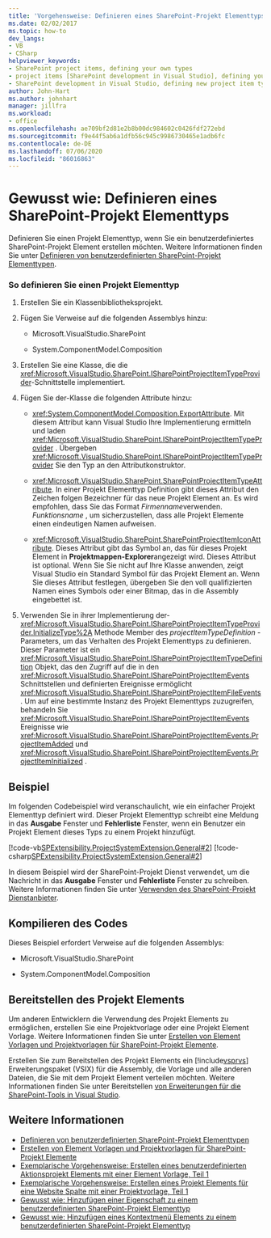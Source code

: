 ```yaml
---
title: 'Vorgehensweise: Definieren eines SharePoint-Projekt Elementtyps | Microsoft-Dokumentation'
ms.date: 02/02/2017
ms.topic: how-to
dev_langs:
- VB
- CSharp
helpviewer_keywords:
- SharePoint project items, defining your own types
- project items [SharePoint development in Visual Studio], defining your own types
- SharePoint development in Visual Studio, defining new project item types
author: John-Hart
ms.author: johnhart
manager: jillfra
ms.workload:
- office
ms.openlocfilehash: ae709bf2d81e2b8b00dc984602c0426fdf272ebd
ms.sourcegitcommit: f9e44f5ab6a1dfb56c945c9986730465e1adb6fc
ms.contentlocale: de-DE
ms.lasthandoff: 07/06/2020
ms.locfileid: "86016863"
---
```

# <a name="how-to-define-a-sharepoint-project-item-type"></a>Gewusst wie: Definieren eines SharePoint-Projekt Elementtyps
  Definieren Sie einen Projekt Elementtyp, wenn Sie ein benutzerdefiniertes SharePoint-Projekt Element erstellen möchten. Weitere Informationen finden Sie unter [Definieren von benutzerdefinierten SharePoint-Projekt Elementtypen](../sharepoint/defining-custom-sharepoint-project-item-types.md).

### <a name="to-define-a-project-item-type"></a>So definieren Sie einen Projekt Elementtyp

1. Erstellen Sie ein Klassenbibliotheksprojekt.

2. Fügen Sie Verweise auf die folgenden Assemblys hinzu:

    - Microsoft.VisualStudio.SharePoint

    - System.ComponentModel.Composition

3. Erstellen Sie eine Klasse, die die <xref:Microsoft.VisualStudio.SharePoint.ISharePointProjectItemTypeProvider>-Schnittstelle implementiert.

4. Fügen Sie der-Klasse die folgenden Attribute hinzu:

    - <xref:System.ComponentModel.Composition.ExportAttribute>. Mit diesem Attribut kann Visual Studio Ihre Implementierung ermitteln und laden <xref:Microsoft.VisualStudio.SharePoint.ISharePointProjectItemTypeProvider> . Übergeben <xref:Microsoft.VisualStudio.SharePoint.ISharePointProjectItemTypeProvider> Sie den Typ an den Attributkonstruktor.

    - <xref:Microsoft.VisualStudio.SharePoint.SharePointProjectItemTypeAttribute>. In einer Projekt Elementtyp Definition gibt dieses Attribut den Zeichen folgen Bezeichner für das neue Projekt Element an. Es wird empfohlen, dass Sie das Format *Firmenname*verwenden. *Funktionsname* , um sicherzustellen, dass alle Projekt Elemente einen eindeutigen Namen aufweisen.

    - <xref:Microsoft.VisualStudio.SharePoint.SharePointProjectItemIconAttribute>. Dieses Attribut gibt das Symbol an, das für dieses Projekt Element in **Projektmappen-Explorer**angezeigt wird. Dieses Attribut ist optional. Wenn Sie Sie nicht auf Ihre Klasse anwenden, zeigt Visual Studio ein Standard Symbol für das Projekt Element an. Wenn Sie dieses Attribut festlegen, übergeben Sie den voll qualifizierten Namen eines Symbols oder einer Bitmap, das in die Assembly eingebettet ist.

5. Verwenden Sie in ihrer Implementierung der- <xref:Microsoft.VisualStudio.SharePoint.ISharePointProjectItemTypeProvider.InitializeType%2A> Methode Member des *projectItemTypeDefinition* -Parameters, um das Verhalten des Projekt Elementtyps zu definieren. Dieser Parameter ist ein <xref:Microsoft.VisualStudio.SharePoint.ISharePointProjectItemTypeDefinition> Objekt, das den Zugriff auf die in den <xref:Microsoft.VisualStudio.SharePoint.ISharePointProjectItemEvents> Schnittstellen und definierten Ereignisse ermöglicht <xref:Microsoft.VisualStudio.SharePoint.ISharePointProjectItemFileEvents> . Um auf eine bestimmte Instanz des Projekt Elementtyps zuzugreifen, behandeln Sie <xref:Microsoft.VisualStudio.SharePoint.ISharePointProjectItemEvents> Ereignisse wie <xref:Microsoft.VisualStudio.SharePoint.ISharePointProjectItemEvents.ProjectItemAdded> und <xref:Microsoft.VisualStudio.SharePoint.ISharePointProjectItemEvents.ProjectItemInitialized> .

## <a name="example"></a>Beispiel
 Im folgenden Codebeispiel wird veranschaulicht, wie ein einfacher Projekt Elementtyp definiert wird. Dieser Projekt Elementtyp schreibt eine Meldung in das **Ausgabe** Fenster und **Fehlerliste** Fenster, wenn ein Benutzer ein Projekt Element dieses Typs zu einem Projekt hinzufügt.

 [!code-vb[SPExtensibility.ProjectSystemExtension.General#2](../sharepoint/codesnippet/VisualBasic/projectsystemexamples/extension/projectitemtype.vb#2)]
 [!code-csharp[SPExtensibility.ProjectSystemExtension.General#2](../sharepoint/codesnippet/CSharp/projectsystemexamples/extension/projectitemtype.cs#2)]

 In diesem Beispiel wird der SharePoint-Projekt Dienst verwendet, um die Nachricht in das **Ausgabe** Fenster und **Fehlerliste** Fenster zu schreiben. Weitere Informationen finden Sie unter [Verwenden des SharePoint-Projekt Dienstanbieter](../sharepoint/using-the-sharepoint-project-service.md).

## <a name="compile-the-code"></a>Kompilieren des Codes
 Dieses Beispiel erfordert Verweise auf die folgenden Assemblys:

- Microsoft.VisualStudio.SharePoint

- System.ComponentModel.Composition

## <a name="deploy-the-project-item"></a>Bereitstellen des Projekt Elements
 Um anderen Entwicklern die Verwendung des Projekt Elements zu ermöglichen, erstellen Sie eine Projektvorlage oder eine Projekt Element Vorlage. Weitere Informationen finden Sie unter [Erstellen von Element Vorlagen und Projektvorlagen für SharePoint-Projekt Elemente](../sharepoint/creating-item-templates-and-project-templates-for-sharepoint-project-items.md).

 Erstellen Sie zum Bereitstellen des Projekt Elements ein [!include[vsprvs](../sharepoint/includes/vsprvs-md.md)] Erweiterungspaket (VSIX) für die Assembly, die Vorlage und alle anderen Dateien, die Sie mit dem Projekt Element verteilen möchten. Weitere Informationen finden Sie unter Bereitstellen [von Erweiterungen für die SharePoint-Tools in Visual Studio](../sharepoint/deploying-extensions-for-the-sharepoint-tools-in-visual-studio.md).

## <a name="see-also"></a>Weitere Informationen
- [Definieren von benutzerdefinierten SharePoint-Projekt Elementtypen](../sharepoint/defining-custom-sharepoint-project-item-types.md)
- [Erstellen von Element Vorlagen und Projektvorlagen für SharePoint-Projekt Elemente](../sharepoint/creating-item-templates-and-project-templates-for-sharepoint-project-items.md)
- [Exemplarische Vorgehensweise: Erstellen eines benutzerdefinierten Aktionsprojekt Elements mit einer Element Vorlage, Teil 1](../sharepoint/walkthrough-creating-a-custom-action-project-item-with-an-item-template-part-1.md)
- [Exemplarische Vorgehensweise: Erstellen eines Projekt Elements für eine Website Spalte mit einer Projektvorlage, Teil 1](../sharepoint/walkthrough-creating-a-site-column-project-item-with-a-project-template-part-1.md)
- [Gewusst wie: Hinzufügen einer Eigenschaft zu einem benutzerdefinierten SharePoint-Projekt Elementtyp](../sharepoint/how-to-add-a-property-to-a-custom-sharepoint-project-item-type.md)
- [Gewusst wie: Hinzufügen eines Kontextmenü Elements zu einem benutzerdefinierten SharePoint-Projekt Elementtyp](../sharepoint/how-to-add-a-shortcut-menu-item-to-a-custom-sharepoint-project-item-type.md)
